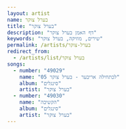 ```yaml
---
layout: artist
name: בערל צוקר
title: "בערל צוקר"
description: "דף האמן בערל צוקר"
keywords: "שירים, מוזיקה, בערל צוקר"
permalink: /artists/בערל-צוקר
redirect_from:
  - /artists/list/בערל צוקר
songs:
  - number: "49029"
    name: "05 לכתחילה אריבער - בערל צוקר"
    album: "סינגלים"
    artist: "בערל צוקר"
  - number: "49030"
    name: "הקשיבה"
    album: "סינגלים"
    artist: "בערל צוקר"
---
```

